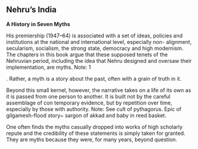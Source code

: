 ## Nehru’s India
**A History in Seven Myths**

His premiership (1947–64) is associated with a set of ideas, policies and institutions at the national and international level, especially non- alignment, secularism, socialism, the strong state, democracy and high modernism. The chapters in this book argue that  these supposed tenets of the Nehruvian period, including the idea that Nehru designed and oversaw their implementation, are myths.
Note: 1

. Rather, a myth is a story about the past, often with a grain of truth in it. 

Beyond this small kernel, however, the narrative takes on a life of its own as it is passed from one person to another. It is built not by the careful assemblage of con temporary evidence, but by repetition over time, especially by  those with authority.
Note: See cult of pythagorus. Epic of gilgamesh-flood story~   sargon of akkad and baby in reed basket.

One often finds the myths casually dropped into works of high scholarly repute and the credibility of  these statements is simply taken for granted. They are myths because they were, for many years, beyond question.

